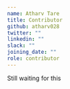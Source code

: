 ```yaml
---
name: Atharv Tare
title: Contributor
github: atharv028
twitter: ""
linkedin: ""
slack: ""
joining_date: ""
role: contributor
---
```


Still waiting for this
